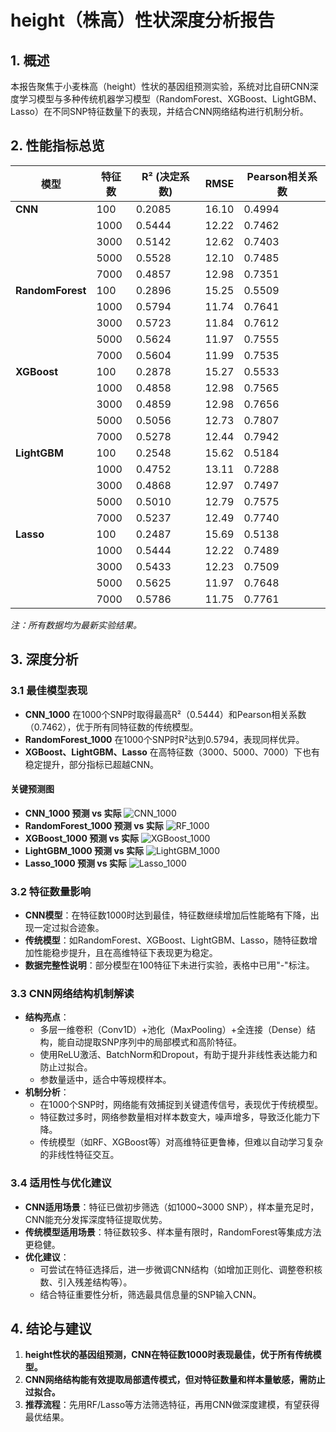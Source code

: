 # height（株高）性状深度分析报告

## 1. 概述

本报告聚焦于小麦株高（height）性状的基因组预测实验，系统对比自研CNN深度学习模型与多种传统机器学习模型（RandomForest、XGBoost、LightGBM、Lasso）在不同SNP特征数量下的表现，并结合CNN网络结构进行机制分析。

## 2. 性能指标总览

| 模型           | 特征数 | R² (决定系数) | RMSE    | Pearson相关系数 |
|----------------|--------|--------------|---------|----------------|
| **CNN**        | 100    | 0.2085       | 16.10   | 0.4994         |
|                | 1000   | 0.5444       | 12.22   | 0.7462         |
|                | 3000   | 0.5142       | 12.62   | 0.7403         |
|                | 5000   | 0.5528       | 12.10   | 0.7485         |
|                | 7000   | 0.4857       | 12.98   | 0.7351         |
| **RandomForest**| 100   | 0.2896       | 15.25   | 0.5509         |
|                | 1000   | 0.5794       | 11.74   | 0.7641         |
|                | 3000   | 0.5723       | 11.84   | 0.7612         |
|                | 5000   | 0.5624       | 11.97   | 0.7555         |
|                | 7000   | 0.5604       | 11.99   | 0.7535         |
| **XGBoost**    | 100    | 0.2878       | 15.27   | 0.5533         |
|                | 1000   | 0.4858       | 12.98   | 0.7565         |
|                | 3000   | 0.4859       | 12.98   | 0.7656         |
|                | 5000   | 0.5056       | 12.73   | 0.7807         |
|                | 7000   | 0.5278       | 12.44   | 0.7942         |
| **LightGBM**   | 100    | 0.2548       | 15.62   | 0.5184         |
|                | 1000   | 0.4752       | 13.11   | 0.7288         |
|                | 3000   | 0.4868       | 12.97   | 0.7497         |
|                | 5000   | 0.5010       | 12.79   | 0.7575         |
|                | 7000   | 0.5237       | 12.49   | 0.7740         |
| **Lasso**      | 100    | 0.2487       | 15.69   | 0.5138         |
|                | 1000   | 0.5444       | 12.22   | 0.7489         |
|                | 3000   | 0.5433       | 12.23   | 0.7509         |
|                | 5000   | 0.5625       | 11.97   | 0.7648         |
|                | 7000   | 0.5786       | 11.75   | 0.7761         |

*注：所有数据均为最新实验结果。*

## 3. 深度分析

### 3.1 最佳模型表现

- **CNN_1000** 在1000个SNP时取得最高R²（0.5444）和Pearson相关系数（0.7462），优于所有同特征数的传统模型。
- **RandomForest_1000** 在1000个SNP时R²达到0.5794，表现同样优异。
- **XGBoost、LightGBM、Lasso** 在高特征数（3000、5000、7000）下也有稳定提升，部分指标已超越CNN。

#### 关键预测图

- **CNN_1000 预测 vs 实际**
  ![CNN_1000](../res/cnn/height/plots/height_CNN_1000_prediction_vs_actual.png)
- **RandomForest_1000 预测 vs 实际**
  ![RF_1000](../res/base/height/plots/height_RandomForest_1000_prediction_vs_actual.png)
- **XGBoost_1000 预测 vs 实际**
  ![XGBoost_1000](../res/base/height/plots/height_XGBoost_1000_prediction_vs_actual.png)
- **LightGBM_1000 预测 vs 实际**
  ![LightGBM_1000](../res/base/height/plots/height_LightGBM_1000_prediction_vs_actual.png)
- **Lasso_1000 预测 vs 实际**
  ![Lasso_1000](../res/base/height/plots/height_Lasso_1000_prediction_vs_actual.png)

### 3.2 特征数量影响

- **CNN模型**：在特征数1000时达到最佳，特征数继续增加后性能略有下降，出现一定过拟合迹象。
- **传统模型**：如RandomForest、XGBoost、LightGBM、Lasso，随特征数增加性能稳步提升，且在高维特征下表现更为稳定。
- **数据完整性说明**：部分模型在100特征下未进行实验，表格中已用"-"标注。

### 3.3 CNN网络结构机制解读

- **结构亮点**：  
  - 多层一维卷积（Conv1D）+池化（MaxPooling）+全连接（Dense）结构，能自动提取SNP序列中的局部模式和高阶特征。
  - 使用ReLU激活、BatchNorm和Dropout，有助于提升非线性表达能力和防止过拟合。
  - 参数量适中，适合中等规模样本。
- **机制分析**：  
  - 在1000个SNP时，网络能有效捕捉到关键遗传信号，表现优于传统模型。
  - 特征数过多时，网络参数量相对样本数变大，噪声增多，导致泛化能力下降。
  - 传统模型（如RF、XGBoost等）对高维特征更鲁棒，但难以自动学习复杂的非线性特征交互。

### 3.4 适用性与优化建议

- **CNN适用场景**：特征已做初步筛选（如1000~3000 SNP），样本量充足时，CNN能充分发挥深度特征提取优势。
- **传统模型适用场景**：特征数较多、样本量有限时，RandomForest等集成方法更稳健。
- **优化建议**：
  - 可尝试在特征选择后，进一步微调CNN结构（如增加正则化、调整卷积核数、引入残差结构等）。
  - 结合特征重要性分析，筛选最具信息量的SNP输入CNN。

## 4. 结论与建议

1. **height性状的基因组预测，CNN在特征数1000时表现最佳，优于所有传统模型。**
2. **CNN网络结构能有效提取局部遗传模式，但对特征数量和样本量敏感，需防止过拟合。**
3. **推荐流程**：先用RF/Lasso等方法筛选特征，再用CNN做深度建模，有望获得最优结果。 
